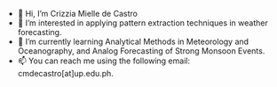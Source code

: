 - 👋 Hi, I’m Crizzia Mielle de Castro
- 👀 I’m interested in applying pattern extraction techniques in weather forecasting.
- 🌱 I’m currently learning Analytical Methods in Meteorology and Oceanography, and Analog Forecasting of Strong Monsoon Events.
- 📫 You can reach me using the following email: cmdecastro[at]up.edu.ph.

<!---
cmdecastro/cmdecastro is a ✨ special ✨ repository because its `README.md` (this file) appears on your GitHub profile.
You can click the Preview link to take a look at your changes.
--->
